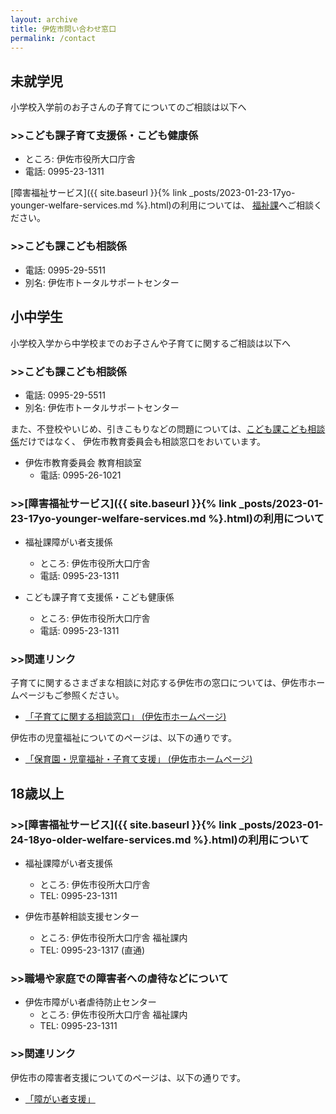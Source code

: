 ```yaml
---
layout: archive
title: 伊佐市問い合わせ窓口
permalink: /contact
---
```


## 未就学児
小学校入学前のお子さんの子育てについてのご相談は以下へ

### >>こども課子育て支援係・こども健康係
  - ところ: 伊佐市役所大口庁舎
  - 電話: 0995-23-1311

[障害福祉サービス]({{ site.baseurl }}{% link _posts/2023-01-23-17yo-younger-welfare-services.md %}.html)の利用については、
[福祉課](#障害福祉サービスの利用について)へご相談ください。

### >>こども課こども相談係
  - 電話: 0995-29-5511
  - 別名: 伊佐市トータルサポートセンター



## 小中学生
小学校入学から中学校までのお子さんや子育てに関するご相談は以下へ

### >>こども課こども相談係
  - 電話: 0995-29-5511
  - 別名: 伊佐市トータルサポートセンター

また、不登校やいじめ、引きこもりなどの問題については、[こども課こども相談係](#小中学生)だけではなく、
伊佐市教育委員会も相談窓口をおいています。

- 伊佐市教育委員会 教育相談室
  - 電話: 0995-26-1021
 
### >>[障害福祉サービス]({{ site.baseurl }}{% link _posts/2023-01-23-17yo-younger-welfare-services.md %}.html)の利用について
- 福祉課障がい者支援係
  - ところ: 伊佐市役所大口庁舎
  - 電話: 0995-23-1311

- こども課子育て支援係・こども健康係
  - ところ: 伊佐市役所大口庁舎
  - 電話: 0995-23-1311

### >>関連リンク
子育てに関するさまざまな相談に対応する伊佐市の窓口については、伊佐市ホームページもご参照ください。

- [「子育てに関する相談窓口」 (伊佐市ホームページ)](https://www.city.isa.kagoshima.jp/health/kosodate/soudan/)

伊佐市の児童福祉についてのページは、以下の通りです。

- [「保育園・児童福祉・子育て支援」 (伊佐市ホームページ)](https://www.city.isa.kagoshima.jp/health/kosodate/kodomo/)


## 18歳以上
### >>[障害福祉サービス]({{ site.baseurl }}{% link _posts/2023-01-24-18yo-older-welfare-services.md %}.html)の利用について

- 福祉課障がい者支援係
  - ところ: 伊佐市役所大口庁舎
  - TEL: 0995-23-1311

- 伊佐市基幹相談支援センター
  - ところ: 伊佐市役所大口庁舎 福祉課内
  - TEL: 0995-23-1317 (直通)


### >>職場や家庭での障害者への虐待などについて
- 伊佐市障がい者虐待防止センター
  - ところ: 伊佐市役所大口庁舎 福祉課内
  - TEL: 0995-23-1311


### >>関連リンク
伊佐市の障害者支援についてのページは、以下の通りです。

- [「障がい者支援」](https://www.city.isa.kagoshima.jp/health/fukushi/syougai/)
